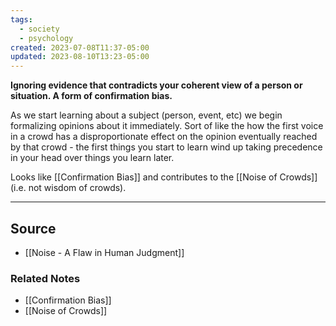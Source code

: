 ```yaml
---
tags:
  - society
  - psychology
created: 2023-07-08T11:37-05:00
updated: 2023-08-10T13:23-05:00
---
```

**Ignoring evidence that contradicts your coherent view of a person or situation. A form of confirmation bias.**

As we start learning about a subject (person, event, etc) we begin formalizing opinions about it immediately. Sort of like the how the first voice in a crowd has a disproportionate effect on the opinion eventually reached by that crowd - the first things you start to learn wind up taking precedence in your head over things you learn later.

Looks like [[Confirmation Bias]] and contributes to the [[Noise of Crowds]] (i.e. not wisdom of crowds). 

---

## Source
- [[Noise - A Flaw in Human Judgment]]

### Related Notes
- [[Confirmation Bias]] 
- [[Noise of Crowds]]